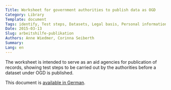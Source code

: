 ```yaml
---
Title: Worksheet for government authorities to publish data as OGD
Category: Library
Template: document
Tags: identify, Test steps, Datasets, Legal basis, Personal information, Personal protection, copyrights, Free, Legal proposition, Laws, Standard levels, Commercial, Source, Anonymisation, Reuse
Date: 2015-03-13
Slug: arbeitshilfe-publikation
Authors: Anne Wiedmer, Corinna Seiberth
Summary:
Lang: en
---
```


The worksheet is intended to serve as an aid agencies for publication of records, showing test steps to be carried out by the authorities before a dataset under OGD is published.

This document is [available in German](/de/library/arbeitshilfe-publikation).
